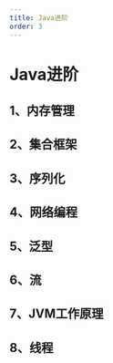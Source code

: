 ```yaml
---
title: Java进阶
order: 3
---
```


# Java进阶

## 1、内存管理

## 2、集合框架

## 3、序列化

## 4、网络编程

## 5、泛型

## 6、流

## 7、JVM工作原理

## 8、线程

